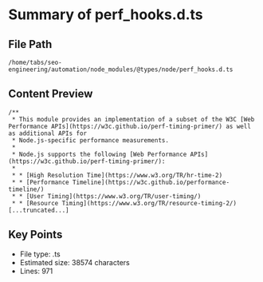 # Summary of perf_hooks.d.ts
  
## File Path
`/home/tabs/seo-engineering/automation/node_modules/@types/node/perf_hooks.d.ts`

## Content Preview
```
/**
 * This module provides an implementation of a subset of the W3C [Web Performance APIs](https://w3c.github.io/perf-timing-primer/) as well as additional APIs for
 * Node.js-specific performance measurements.
 *
 * Node.js supports the following [Web Performance APIs](https://w3c.github.io/perf-timing-primer/):
 *
 * * [High Resolution Time](https://www.w3.org/TR/hr-time-2)
 * * [Performance Timeline](https://w3c.github.io/performance-timeline/)
 * * [User Timing](https://www.w3.org/TR/user-timing/)
 * * [Resource Timing](https://www.w3.org/TR/resource-timing-2/)
[...truncated...]
```

## Key Points
- File type: .ts
- Estimated size: 38574 characters
- Lines: 971
